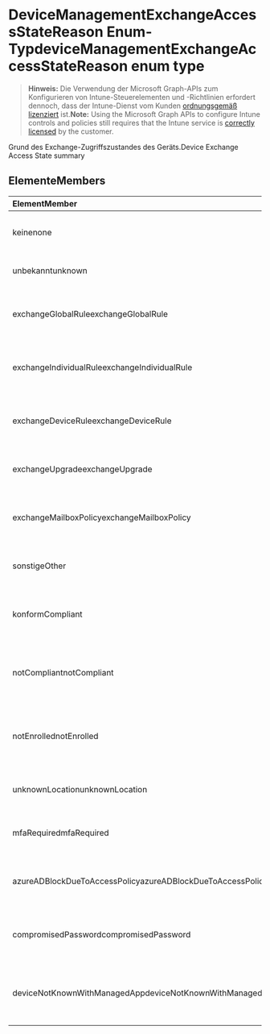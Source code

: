 # <a name="devicemanagementexchangeaccessstatereason-enum-type"></a><span data-ttu-id="f3638-101">DeviceManagementExchangeAccessStateReason Enum-Typ</span><span class="sxs-lookup"><span data-stu-id="f3638-101">deviceManagementExchangeAccessStateReason enum type</span></span>

> <span data-ttu-id="f3638-102">**Hinweis:** Die Verwendung der Microsoft Graph-APIs zum Konfigurieren von Intune-Steuerelementen und -Richtlinien erfordert dennoch, dass der Intune-Dienst vom Kunden [ordnungsgemäß lizenziert](https://go.microsoft.com/fwlink/?linkid=839381) ist.</span><span class="sxs-lookup"><span data-stu-id="f3638-102">**Note:** Using the Microsoft Graph APIs to configure Intune controls and policies still requires that the Intune service is [correctly licensed](https://go.microsoft.com/fwlink/?linkid=839381) by the customer.</span></span>

<span data-ttu-id="f3638-103">Grund des Exchange-Zugriffszustandes des Geräts.</span><span class="sxs-lookup"><span data-stu-id="f3638-103">Device Exchange Access State summary</span></span>
## <a name="members"></a><span data-ttu-id="f3638-104">Elemente</span><span class="sxs-lookup"><span data-stu-id="f3638-104">Members</span></span>
|<span data-ttu-id="f3638-105">Element</span><span class="sxs-lookup"><span data-stu-id="f3638-105">Member</span></span>|<span data-ttu-id="f3638-106">Wert</span><span class="sxs-lookup"><span data-stu-id="f3638-106">Value</span></span>|<span data-ttu-id="f3638-107">Beschreibung</span><span class="sxs-lookup"><span data-stu-id="f3638-107">Description</span></span>|
|:---|:---|:---|
|<span data-ttu-id="f3638-108">keine</span><span class="sxs-lookup"><span data-stu-id="f3638-108">none</span></span>|<span data-ttu-id="f3638-109">0</span><span class="sxs-lookup"><span data-stu-id="f3638-109">0%</span></span>|<span data-ttu-id="f3638-110">Kein Zugriffszustandsgrund von Exchange gefunden</span><span class="sxs-lookup"><span data-stu-id="f3638-110">No access state reason discovered from Exchange</span></span>|
|<span data-ttu-id="f3638-111">unbekannt</span><span class="sxs-lookup"><span data-stu-id="f3638-111">unknown</span></span>|<span data-ttu-id="f3638-112">1</span><span class="sxs-lookup"><span data-stu-id="f3638-112">-1</span></span>|<span data-ttu-id="f3638-113">Unbekannter Grund des Zugriffszustandes</span><span class="sxs-lookup"><span data-stu-id="f3638-113">Unknown access state reason</span></span>|
|<span data-ttu-id="f3638-114">exchangeGlobalRule</span><span class="sxs-lookup"><span data-stu-id="f3638-114">exchangeGlobalRule</span></span>|<span data-ttu-id="f3638-115">2</span><span class="sxs-lookup"><span data-stu-id="f3638-115">-2</span></span>|<span data-ttu-id="f3638-116">Zugriffszustand durch Exchange globale Regel bestimmt</span><span class="sxs-lookup"><span data-stu-id="f3638-116">Access state determined by Exchange Global rule</span></span>|
|<span data-ttu-id="f3638-117">exchangeIndividualRule</span><span class="sxs-lookup"><span data-stu-id="f3638-117">exchangeIndividualRule</span></span>|<span data-ttu-id="f3638-118">3</span><span class="sxs-lookup"><span data-stu-id="f3638-118">-3</span></span>|<span data-ttu-id="f3638-119">Zugriffszustand durch Exchange einzelne Regel bestimmt</span><span class="sxs-lookup"><span data-stu-id="f3638-119">Access state determined by Exchange Individual rule</span></span>|
|<span data-ttu-id="f3638-120">exchangeDeviceRule</span><span class="sxs-lookup"><span data-stu-id="f3638-120">exchangeDeviceRule</span></span>|<span data-ttu-id="f3638-121">4</span><span class="sxs-lookup"><span data-stu-id="f3638-121">-4</span></span>|<span data-ttu-id="f3638-122">Zugriffszustand, der von der Exchange-Geräteregel bestimmt wird</span><span class="sxs-lookup"><span data-stu-id="f3638-122">Access state determined by Exchange Device rule</span></span>|
|<span data-ttu-id="f3638-123">exchangeUpgrade</span><span class="sxs-lookup"><span data-stu-id="f3638-123">exchangeUpgrade</span></span>|<span data-ttu-id="f3638-124">5</span><span class="sxs-lookup"><span data-stu-id="f3638-124">$-5</span></span>|<span data-ttu-id="f3638-125">Zugriffszustand aufgrund von Exchange-upgrade</span><span class="sxs-lookup"><span data-stu-id="f3638-125">Access state due to Exchange upgrade</span></span>|
|<span data-ttu-id="f3638-126">exchangeMailboxPolicy</span><span class="sxs-lookup"><span data-stu-id="f3638-126">exchangeMailboxPolicy</span></span>|<span data-ttu-id="f3638-127">6</span><span class="sxs-lookup"><span data-stu-id="f3638-127">-6</span></span>|<span data-ttu-id="f3638-128">Zugriffszustand von Exchange-Postfachrichtlinie bestimmt</span><span class="sxs-lookup"><span data-stu-id="f3638-128">Access state determined by Exchange Mailbox Policy</span></span>|
|<span data-ttu-id="f3638-129">sonstige</span><span class="sxs-lookup"><span data-stu-id="f3638-129">Other</span></span>|<span data-ttu-id="f3638-130">7</span><span class="sxs-lookup"><span data-stu-id="f3638-130">-7</span></span>|<span data-ttu-id="f3638-131">Zugriffszustand durch Exchange bestimmt</span><span class="sxs-lookup"><span data-stu-id="f3638-131">Access state determined by Exchange</span></span>|
|<span data-ttu-id="f3638-132">konform</span><span class="sxs-lookup"><span data-stu-id="f3638-132">Compliant</span></span>|<span data-ttu-id="f3638-133">8</span><span class="sxs-lookup"><span data-stu-id="f3638-133">-8</span></span>|<span data-ttu-id="f3638-134">Zugriffszustand, der von der Compliance-Herausforderung gewährt wird</span><span class="sxs-lookup"><span data-stu-id="f3638-134">Access state granted by compliance challenge</span></span>|
|<span data-ttu-id="f3638-135">notCompliant</span><span class="sxs-lookup"><span data-stu-id="f3638-135">notCompliant</span></span>|<span data-ttu-id="f3638-136">9</span><span class="sxs-lookup"><span data-stu-id="f3638-136">-9</span></span>|<span data-ttu-id="f3638-137">Der Zugriffszustand wurde durch die Compliance-Herausforderung widerrufen</span><span class="sxs-lookup"><span data-stu-id="f3638-137">Access state revoked by compliance challenge</span></span>|
|<span data-ttu-id="f3638-138">notEnrolled</span><span class="sxs-lookup"><span data-stu-id="f3638-138">notEnrolled</span></span>|<span data-ttu-id="f3638-139">10</span><span class="sxs-lookup"><span data-stu-id="f3638-139">1.0</span></span>|<span data-ttu-id="f3638-140">Zugriffszustand wurde durch die Verwaltungsherausforderung widerrufen</span><span class="sxs-lookup"><span data-stu-id="f3638-140">Access state revoked by management challenge</span></span>|
|<span data-ttu-id="f3638-141">unknownLocation</span><span class="sxs-lookup"><span data-stu-id="f3638-141">unknownLocation</span></span>|<span data-ttu-id="f3638-142">12</span><span class="sxs-lookup"><span data-stu-id="f3638-142">1.2</span></span>|<span data-ttu-id="f3638-143">Zugriffszustand aufgrund von unbekanntem Speicherort</span><span class="sxs-lookup"><span data-stu-id="f3638-143">Access state due to unknown location</span></span>|
|<span data-ttu-id="f3638-144">mfaRequired</span><span class="sxs-lookup"><span data-stu-id="f3638-144">mfaRequired</span></span>|<span data-ttu-id="f3638-145">13</span><span class="sxs-lookup"><span data-stu-id="f3638-145">1.3</span></span>|<span data-ttu-id="f3638-146">Zugriffszustand aufgrund der MFA-Herausforderung</span><span class="sxs-lookup"><span data-stu-id="f3638-146">Access state due to MFA challenge</span></span>|
|<span data-ttu-id="f3638-147">azureADBlockDueToAccessPolicy</span><span class="sxs-lookup"><span data-stu-id="f3638-147">azureADBlockDueToAccessPolicy</span></span>|<span data-ttu-id="f3638-148">14</span><span class="sxs-lookup"><span data-stu-id="f3638-148">-14</span></span>|<span data-ttu-id="f3638-149">Zugriffszustand durch AAD-Zugriffsrichtlinie widerrufen</span><span class="sxs-lookup"><span data-stu-id="f3638-149">Access State revoked by AAD Access Policy</span></span>|
|<span data-ttu-id="f3638-150">compromisedPassword</span><span class="sxs-lookup"><span data-stu-id="f3638-150">compromisedPassword</span></span>|<span data-ttu-id="f3638-151">15</span><span class="sxs-lookup"><span data-stu-id="f3638-151">-15</span></span>|<span data-ttu-id="f3638-152">Zugriffszustand wurde durch kompromittierendes Kennwort widerrufen</span><span class="sxs-lookup"><span data-stu-id="f3638-152">Access State revoked by compromised password</span></span>|
|<span data-ttu-id="f3638-153">deviceNotKnownWithManagedApp</span><span class="sxs-lookup"><span data-stu-id="f3638-153">deviceNotKnownWithManagedApp</span></span>|<span data-ttu-id="f3638-154">16</span><span class="sxs-lookup"><span data-stu-id="f3638-154">-16</span></span>|<span data-ttu-id="f3638-155">Zugriffszustand wurde durch die Herausforderung für verwaltete Anwendungen widerrufen</span><span class="sxs-lookup"><span data-stu-id="f3638-155">Access state revoked by managed application challenge</span></span>|








